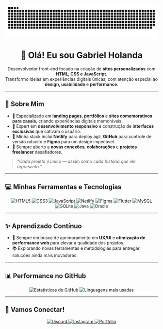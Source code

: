 <p align="center">
  <img src="https://raw.githubusercontent.com/Platane/snk/output/github-contribution-grid-snake.svg" alt="Snake de Contribuições" style="max-width: 100%;">
</p>

<h1 align="center">👋 Olá! Eu sou Gabriel Holanda</h1>

<p align="center">
  Desenvolvedor front-end focado na criação de <strong>sites personalizados</strong> com <strong>HTML, CSS e JavaScript</strong>.<br>
  Transformo ideias em experiências digitais únicas, com atenção especial ao <strong>design, usabilidade</strong> e <strong>performance</strong>.
</p>

---

## 💫 Sobre Mim

- 💼 Especializado em **landing pages**, **portfólios** e **sites comemorativos para casais**, criando experiências digitais memoráveis.
- 🎯 Expert em **desenvolvimento responsivo** e construção de **interfaces exclusivas** que cativam o usuário.
- 🚀 Minha stack inclui **Netlify** para deploy ágil, **GitHub** para controle de versão robusto e **Figma** para um design impecável.
- 💬 Sempre aberto a **novas conexões**, **colaborações** e **projetos freelancer** desafiadores.

> *“Cada projeto é único — assim como cada história que ele representa.”*

---

## 💻 Minhas Ferramentas e Tecnologias

<p align="center">
  <img src="https://img.shields.io/badge/html5-%23E34F26.svg?style=for-the-badge&logo=html5&logoColor=white" alt="HTML5" />
  <img src="https://img.shields.io/badge/css3-%231572B6.svg?style=for-the-badge&logo=css3&logoColor=white" alt="CSS3" />
  <img src="https://img.shields.io/badge/javascript-%23323330.svg?style=for-the-badge&logo=javascript&logoColor=%23F7DF1E" alt="JavaScript" />
  <img src="https://img.shields.io/badge/netlify-%23000000.svg?style=for-the-badge&logo=netlify&logoColor=%2300C7B7" alt="Netlify" />
  <img src="https://img.shields.io/badge/figma-%23F24E1E.svg?style=for-the-badge&logo=figma&logoColor=white" alt="Figma" />
  <img src="https://img.shields.io/badge/flutter-%2302569B.svg?style=for-the-badge&logo=flutter&logoColor=white" alt="Flutter" />
  <img src="https://img.shields.io/badge/mysql-%2300f.svg?style=for-the-badge&logo=mysql&logoColor=white" alt="MySQL" />
  <img src="https://img.shields.io/badge/sqlite-%2307405e.svg?style=for-the-badge&logo=sqlite&logoColor=white" alt="SQLite" />
  <img src="https://img.shields.io/badge/java-%23ED8B00.svg?style=for-the-badge&logo=java&logoColor=white" alt="Java" />
  <img src="https://img.shields.io/badge/oracle-F80000?style=for-the-badge&logo=oracle&logoColor=white" alt="Oracle" />
</p>

---

## ✨ Aprendizado Contínuo

- 🚀 Sempre em busca de aprimoramento em **UX/UI** e **otimização de performance web** para elevar a qualidade dos projetos.
- 📚 Explorando novas ferramentas e metodologias para entregar soluções ainda mais inovadoras.

---

## 📊 Performance no GitHub

<p align="center">
  <img src="https://github-readme-stats.vercel.app/api?username=GabrielHolandaCosta&show_icons=true&theme=radical&hide_border=true&include_all_commits=true&count_private=true" alt="Estatísticas do GitHub" />
  <img src="https://github-readme-stats.vercel.app/api/top-langs/?username=gabrielholandacosta&layout=compact&theme=radical&hide_border=true" alt="Linguagens mais usadas" />
</p>

---

## 🤝 Vamos Conectar!

<p align="center">
  <a href="https://discord.gg/1n1xghtt" target="_blank">
    <img src="https://img.shields.io/badge/Discord-%237289DA.svg?style=for-the-badge&logo=discord&logoColor=white" alt="Discord" />
  </a>
  <a href="https://instagram.com/ogabrielholanda" target="_blank">
    <img src="https://img.shields.io/badge/@ogabrielholanda-%23E4405F.svg?style=for-the-badge&logo=instagram&logoColor=white" alt="Instagram" />
  </a>
  <a href="https://gabrielholandacosta.github.io/portfolioGabriel" target="_blank">
    <img src="https://img.shields.io/badge/Portfólio-1a1a1a?style=for-the-badge&logo=about.me&logoColor=white" alt="Portfólio" />
  </a>
</p>
